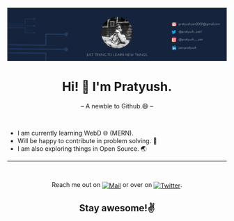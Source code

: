 ![banner](https://github.com/pratyushjain122/pratyushjain122/blob/master/Git.png)
<h1 align='center'> Hi! 👋 I'm Pratyush.</h1>
<p align='center'> &ndash;  A newbie to Github.😄 &ndash; </p>
<p>&nbsp;</p>
<p>
<ul>
<li>I am currently learning WebD 🌐 (MERN).</li>
<li>Will be happy to contribute in problem solving. 🧩</li>
<li>I am also exploring things in Open Source. 🌏</li>
</ul>
</p>
<hr>
<p>&nbsp;</p>
<p align='center'>Reach me out on <a href="mailto: pratyush.jain.btech2019@sitpune.edu.in"><img align="center" alt="Mail" width="20px" src="https://image.flaticon.com/icons/svg/732/732200.svg"></a> or over on <a href="https://twitter.com/pratyush_jain1"><img alt="Twitter" align="center" width="20px" src="https://image.flaticon.com/icons/svg/733/733579.svg"></a>.</p>

<h2 align='center'>Stay awesome!✌</h2>
<p>&nbsp;</p>
